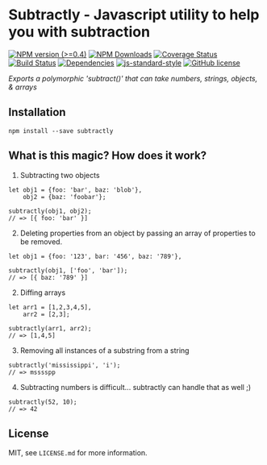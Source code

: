 # Subtractly - Javascript utility to help you with subtraction

[![NPM version (>=0.4)](https://img.shields.io/npm/v/subtractly.svg?style=flat-square)](https://www.npmjs.com/package/subtractly) [![NPM Downloads](https://img.shields.io/npm/dm/subtractly.svg?style=flat-square)](https://www.npmjs.com/package/subtractly) [![Coverage Status](https://img.shields.io/coveralls/michael-iglesias/subtractly.svg?style=flat-square)](https://coveralls.io/r/omnidan/redux-undo) [![Build Status](https://img.shields.io/travis/michael-iglesias/subtractly/master.svg?style=flat-square)](https://travis-ci.org/michael-iglesias/subtractly) [![Dependencies](https://img.shields.io/david/michael-iglesias/subtractly.svg?style=flat-square)](https://david-dm.org/michael-iglesias/subtractly)  [![js-standard-style](https://img.shields.io/badge/code%20style-standard-brightgreen.svg?style=flat-square)](http://standardjs.com/) [![GitHub license](https://img.shields.io/badge/license-MIT-blue.svg?style=flat-square)](https://raw.githubusercontent.com/michael-iglesias/subtractly/master/LICENSE.md)

_Exports a polymorphic 'subtract()' that can take numbers, strings, objects, & arrays_


## Installation

```
npm install --save subtractly
```

## What is this magic? How does it work?

1. Subtracting two objects
```
let obj1 = {foo: 'bar', baz: 'blob'},
    obj2 = {baz: 'foobar'};

subtractly(obj1, obj2);
// => [{ foo: 'bar' }]
```

2. Deleting properties from an object by passing an array of properties to be removed.
```
let obj1 = {foo: '123', bar: '456', baz: '789'},

subtractly(obj1, ['foo', 'bar']);
// => [{ baz: '789' }]
```

2. Diffing arrays
```
let arr1 = [1,2,3,4,5],
    arr2 = [2,3];

subtractly(arr1, arr2);
// => [1,4,5]
```

3. Removing all instances of a substring from a string
```
subtractly('mississippi', 'i');
// => msssspp
```

4. Subtracting numbers is difficult... subtractly can handle that as well ;)
```
subtractly(52, 10);
// => 42
```

## License

MIT, see `LICENSE.md` for more information.

